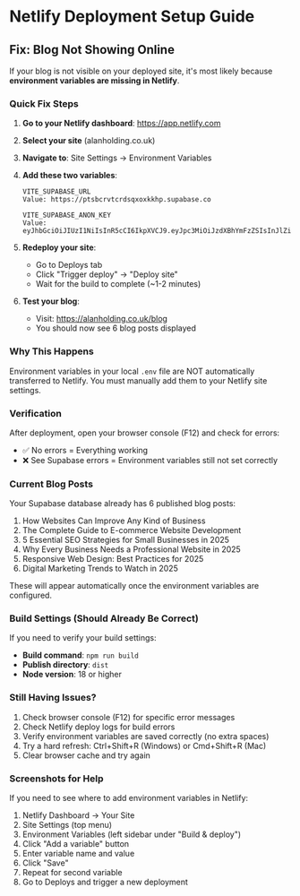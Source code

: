 # Netlify Deployment Setup Guide

## Fix: Blog Not Showing Online

If your blog is not visible on your deployed site, it's most likely because **environment variables are missing in Netlify**.

### Quick Fix Steps

1. **Go to your Netlify dashboard**: https://app.netlify.com
2. **Select your site** (alanholding.co.uk)
3. **Navigate to**: Site Settings → Environment Variables
4. **Add these two variables**:

   ```
   VITE_SUPABASE_URL
   Value: https://ptsbcrvtcrdsqxoxkkhp.supabase.co
   ```

   ```
   VITE_SUPABASE_ANON_KEY
   Value: eyJhbGciOiJIUzI1NiIsInR5cCI6IkpXVCJ9.eyJpc3MiOiJzdXBhYmFzZSIsInJlZiI6InB0c2JjcnZ0Y3Jkc3F4b3hra2hwIiwicm9sZSI6ImFub24iLCJpYXQiOjE3NjE1OTA0MjUsImV4cCI6MjA3NzE2NjQyNX0.XClHW9mhOYti40lL_D34Cvx5pARNxks1lw9MudpBD1k
   ```

5. **Redeploy your site**:
   - Go to Deploys tab
   - Click "Trigger deploy" → "Deploy site"
   - Wait for the build to complete (~1-2 minutes)

6. **Test your blog**:
   - Visit: https://alanholding.co.uk/blog
   - You should now see 6 blog posts displayed

### Why This Happens

Environment variables in your local `.env` file are NOT automatically transferred to Netlify. You must manually add them to your Netlify site settings.

### Verification

After deployment, open your browser console (F12) and check for errors:
- ✅ No errors = Everything working
- ❌ See Supabase errors = Environment variables still not set correctly

### Current Blog Posts

Your Supabase database already has 6 published blog posts:
1. How Websites Can Improve Any Kind of Business
2. The Complete Guide to E-commerce Website Development
3. 5 Essential SEO Strategies for Small Businesses in 2025
4. Why Every Business Needs a Professional Website in 2025
5. Responsive Web Design: Best Practices for 2025
6. Digital Marketing Trends to Watch in 2025

These will appear automatically once the environment variables are configured.

### Build Settings (Should Already Be Correct)

If you need to verify your build settings:
- **Build command**: `npm run build`
- **Publish directory**: `dist`
- **Node version**: 18 or higher

### Still Having Issues?

1. Check browser console (F12) for specific error messages
2. Check Netlify deploy logs for build errors
3. Verify environment variables are saved correctly (no extra spaces)
4. Try a hard refresh: Ctrl+Shift+R (Windows) or Cmd+Shift+R (Mac)
5. Clear browser cache and try again

### Screenshots for Help

If you need to see where to add environment variables in Netlify:
1. Netlify Dashboard → Your Site
2. Site Settings (top menu)
3. Environment Variables (left sidebar under "Build & deploy")
4. Click "Add a variable" button
5. Enter variable name and value
6. Click "Save"
7. Repeat for second variable
8. Go to Deploys and trigger a new deployment

